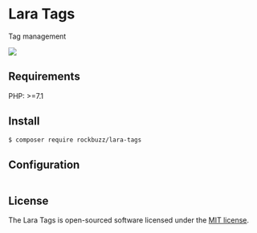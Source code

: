 # Lara Tags

Tag management

<p><img src="https://github.com/rockbuzz/lara-tags/workflows/Main/badge.svg"/></p>

## Requirements

PHP: >=7.1

## Install

```bash
$ composer require rockbuzz/lara-tags
```

## Configuration
```php

```

## License

The Lara Tags is open-sourced software licensed under the [MIT license](https://opensource.org/licenses/MIT).